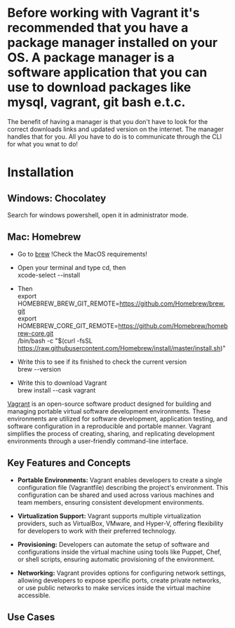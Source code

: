 # Before working with Vagrant it's recommended that you have a package manager installed on your OS. A package manager is a software application that you can use to download packages like mysql, vagrant, git bash e.t.c.
The benefit of having a manager is that you don't have to look for the correct downloads links and updated version on the internet. The manager handles that for you. All you have to do is to communicate through the CLI for what you wnat to do!

# Installation
## Windows: Chocolatey

Search for windows powershell, open it in administrator mode.

## Mac: Homebrew
* Go to [brew](https://docs.brew.sh/Installation) 
 !Check the MacOS requirements!

* Open your terminal and type cd, then  
xcode-select --install

* Then  
export HOMEBREW_BREW_GIT_REMOTE=https://github.com/Homebrew/brew.git  
export HOMEBREW_CORE_GIT_REMOTE=https://github.com/Homebrew/homebrew-core.git  
/bin/bash -c "$(curl -fsSL https://raw.githubusercontent.com/Homebrew/install/master/install.sh)"

* Write this to see if its finished to check the current version  
  brew --version

* Write this to download Vagrant  
  brew install --cask vagrant


[Vagrant](https://www.vagrantup.com/) is an open-source software product designed for building and managing portable virtual software development environments. These environments are utilized for software development, application testing, and software configuration in a reproducible and portable manner. Vagrant simplifies the process of creating, sharing, and replicating development environments through a user-friendly command-line interface.

## Key Features and Concepts

- **Portable Environments:** Vagrant enables developers to create a single configuration file (Vagrantfile) describing the project's environment. This configuration can be shared and used across various machines and team members, ensuring consistent development environments.

- **Virtualization Support:** Vagrant supports multiple virtualization providers, such as VirtualBox, VMware, and Hyper-V, offering flexibility for developers to work with their preferred technology.

- **Provisioning:** Developers can automate the setup of software and configurations inside the virtual machine using tools like Puppet, Chef, or shell scripts, ensuring automatic provisioning of the environment.

- **Networking:** Vagrant provides options for configuring network settings, allowing developers to expose specific ports, create private networks, or use public networks to make services inside the virtual machine accessible.

## Use Cases

